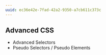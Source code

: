 ```yaml
---
uuid: ec36e42e-7fad-42a2-9350-a7cb611c373c
---
```



## Advanced CSS

- Advanced Selectors
- Pseudo Selectors / Pseudo Elements
